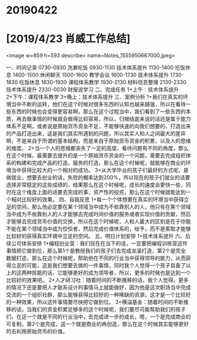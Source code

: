# 20190422

# [2019/4/23 肖威工作总结]
<image w=859 h=593 describe= name=Notes_1555950667000.jpeg>

一、时间记录
0730-0930 洗漱吃饭
0930-1130 技术体系提升
1130-1400 吃饭休息
1400-1500 休闲聊天
1500-1600 教学会议
1600-1730 技术体系提升
1730-1830 吃饭休息
1830-1930 课程体系教学
1930-2130 材料信息整理
2130-2330 技术体系提升
2330-0030 财报说学习
二、完成任务
1+上午：技术体系提升
2+下午：课程体系教学
3+晚上：技术体系提升
三、案例分析
1+我们在真实的环境当中不断的运转，他们在这个时候对很多东西的认知也越来越强，所以在看待一些东西的时候也会变得更容易啊，那么在这个过程当中，我们看到了一些东西的本质，再去做事情的时候就会做得比较容易，所以，归根结底来说的话还是属于能力体系不足啊，或者说是原始货币资金不足，不能够快速的向我们想要的，打造出来的产品打造出来，这是我们其实所遇到的问题，所以其实人和人之间最大的差异啊，不是来自于所谓的基本结构，而是来自于原始货币资金的积累，以及人的思维的维度。
2+当一个人的思维都丧失了一定的高度，看待问题有不同的角度，那么在这个时候，最需要去提升的是一个原始货币资金的一个问题，需要去完成组织体系的构建和完成产品的打造，服务的打造，那么在这个时候呢，就能够在商业的环境当中获得比较大的一个相对的成功。
3+从大学毕业的孩子们最好的方式呢，是做就业，想要去创业的话，失败的概率达到200%，所以现在的孩子们就业的话要选择非常稳定的这些成绩的，结果那么在这个时候呢，成长的速度会更快一些，同时在这个维度上面的话要去完成的事，资产性的投资，那么在这个时候就能达到一个相对比较好的效果。
四、自我反思
1+每一个个体想要在真实的环境当中获得立足的空间，那么他必定要在某个领域当中成为不依靠别人的人，他只有在某个领域当中成为不依靠别人的人才能够去完成时间价值的服务或者实现价值的贡献，然后才能够去完成货币价值的交换，所以在这个时候呢，人和人最大的区别是在于你能不能在某个领域当中成为佼佼者，然后完成价值体系的，给予，而不是索取才能够比较好的获得真实环境中立足的空间。
五、明日计划安排
1+技术体系提升
六、后续公司体系安排
1+编程创业营：我们现在在当下的话，一定要把编程训练营这件事情把它做到位，那么第1个是教授我们的孩子们去完成龙溪打造，第2个是完全数据打造，那么在这个时候呢，帮助他在不同的行业当中获得领导的能力，从而获得立足的可能，这是我们想要去做的一件事情，同时我个人觉得一个孩子具备了以上的这两种技能的话，它能够更好的成为领导者，所以，更多的时候也是达到一个比较好的效果吧。
2+人才研习社：随着时间的不断推移的话，我个人觉得，更多的情况下还是要把人才联系设计的事情马上就能做好，因为他是这次职场当中完成交流的一个组织社群，那么能够获得比较好的一种稀缺的资源，这才是一个比较好的一种效果，所以这件事情要尽快把它做到位。
3+横溢基金：随着时间的不断推移的话，当我们的资金积累足够多的这个时候呢，我们要尽可能帮助我们的孩子们，在这一个就是不同的行业当中，去完成进一步的成长，嗯，一个是完成商业的可复制，第2个是完成，这一个就是商业的再创造，那么在这个时候其实能够更好的去利用原始货币的价值。
